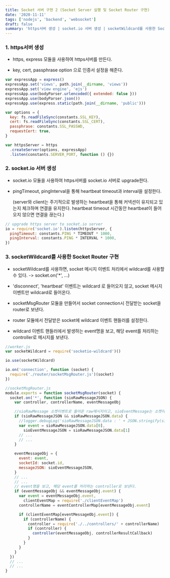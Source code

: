 ```yaml
---
title: Socket 서버 구현 2 (Socket Server 실행 및 Socket Router 구현)
date: '2020-11-11'
tags: ['nodejs', 'backend', 'websocket']
draft: false
summary: 'https서버 생성 | socket.io 서버 생성 | socketWildcard를 사용한 Socket Router 구현'
---
```


### 1. https서버 생성

- https, express 모듈을 사용하여 https서버를 만든다.

- key, cert, passphrase option 으로 인증서 설정을 해준다.

```js
var expressApp = express()
expressApp.set('views', path.join(__dirname, 'views'))
expressApp.set('view engine', 'ejs')
expressApp.use(bodyParser.urlencoded({ extended: false }))
expressApp.use(bodyParser.json())
expressApp.use(express.static(path.join(__dirname, 'public')))

var options = {
  key: fs.readFileSync(constants.SSL_KEY),
  cert: fs.readFileSync(constants.SSL_CERT),
  passphrase: constants.SSL_PASSWD,
  requestCert: true,
}

var httpsServer = https
  .createServer(options, expressApp)
  .listen(constants.SERVER_PORT, function () {})
```

### 2. socket.io 서버 생성

- socket.io 모듈을 사용하여 https서버를 socket.io 서버로 upgrade한다.

- pingTimeout, pingInterval을 통해 heartbeat timeout과 interval을 설정한다.

  (server와 client는 주기적으로 발생하는 heartbeat을 통해 커넥션이 유지되고 있는지 체크하며 연결을 유지한다. heartbeat timeout 시간동안 heartbeat이 들어오지 않으면 연결을 끊는다.)

```js
// upgrade https server to socket.io server
io = require('socket.io').listen(httpsServer, {
  pingTimeout: constants.PING * TIMEOUT * 1000,
  pingInterval: constants.PING * INTERVAL * 1000,
})
```

### 3. socketWildcard를 사용한 Socket Router 구현

- socketWildcard를 사용하면, socket 메시지 이벤트 처리에서 wildcard를 사용할 수 있다. -> socket.on('\*', ...)

- 'disconnect', 'heartbeat' 이벤트는 wildcard 로 들어오지 않고, socket 메시지 이벤트만 wildcard로 들어온다.

- socketMsgRouter 모듈을 만들어서 socket connection시 전달받는 socket을 router로 보낸다.

- router 모듈에서 전달받은 socket에 wildcard 이벤트 핸들러를 설정한다.

- wildcard 이벤트 핸들러에서 발생하는 event명을 보고, 해당 event를 처리하는 controller로 메시지를 보낸다.

```js
//worker.js
var socketWildcard = require('socketio-wildcard')()

io.use(socketWildcard)

io.on('connection', function (socket) {
  require('./router/socketMsgRouter.js')(socket)
})

//socketMsgRouter.js
module.exports = function socketMsgRouter(socket) {
  socket.on('*', function (sioRawMessageJSON) {
    var controller, controllerName, eventMessageObj

    //sioRawMessage 소켓이벤트로 들어온 raw메시지이고, sioEventMessage는 소켓이벤트 메시지.
    if (sioRawMessageJSON && sioRawMessageJSON.data) {
      //logger.debugLog('sioRawMessageJSON.data : ' + JSON.stringify(sioRawMessageJSON.data));
      var event = sioRawMessageJSON.data[0],
        sioEventMessageJSON = sioRawMessageJSON.data[1]
      // ...
      // ...
    }

    eventMessageObj = {
      event: event,
      socketId: socket.id,
      messageJSON: sioEventMessageJSON,
    }
    // ...
    // ...
    // event명을 보고, 해당 event를 처리하는 controller로 보낸다.
    if (eventMessageObj && eventMessageObj.event) {
      var event = eventMessageObj.event,
        clientEventMap = require('./clientEventMap')
      controllerName = eventControllerMap[eventMessageObj.event]

      if (clientEventMap[eventMessageObj.event]) {
        if (controllerName) {
          controller = require('./../controllers/' + controllerName)
          if (controller) {
            controller(eventMessageObj, controllerResultCallback)
          }
        }
      }
    }
  })
  // ...
  // ...
}
```
